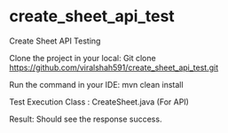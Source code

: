 # create_sheet_api_test
Create Sheet API Testing

Clone the project in your local: Git clone https://github.com/viralshah591/create_sheet_api_test.git

Run the command in your IDE:  mvn clean install

Test Execution  Class :  CreateSheet.java (For API)

Result: Should see the response success. 
